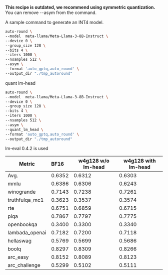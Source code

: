 **This recipe is outdated, we recommend using symmetric quantization.** You can remove --asym from the command.

A sample command to generate an INT4 model. 
```bash
auto-round \
--model  meta-llama/Meta-Llama-3-8B-Instruct \
--device 0 \
--group_size 128 \
--bits 4 \
--iters 1000 \
--nsamples 512 \
--asym \
--format 'auto_gptq,auto_round' \
--output_dir "./tmp_autoround"
```

quant lm-head
```bash
auto-round \
--model  meta-llama/Meta-Llama-3-8B-Instruct \
--device 0 \
--group_size 128 \
--bits 4 \
--iters 1000 \
--nsamples 512 \
--asym \
--quant_lm_head \
--format 'auto_gptq,auto_round' \
--output_dir "./tmp_autoround"
```
lm-eval 0.4.2 is used

| Metric           | **BF16** | w4g128 w/o lm-head | w4g128 with lm-head |
| ---------------- | :------- |--------------------|-----------------------------|
| Avg.             | 0.6352   | 0.6312             | 0.6303                      |
| mmlu             | 0.6386   | 0.6306             | 0.6243                     |
| winogrande       | 0.7143   | 0.7238             | 0.7261                      |
| truthfulqa_mc1   | 0.3623   | 0.3537             | 0.3574                     |
| rte              | 0.6751   | 0.6859             | 0.6715                      |
| piqa             | 0.7867   | 0.7797             | 0.7775                     |
| openbookqa       | 0.3400   | 0.3300             | 0.3340                      |
| lambada_openai   | 0.7182   | 0.7200             | 0.7118                      |
| hellaswag        | 0.5769   | 0.5699             | 0.5686                     |
| boolq            | 0.8297   | 0.8309             | 0.8266                     |
| arc_easy         | 0.8152   | 0.8089             | 0.8123                      |
| arc_challenge    | 0.5299   | 0.5102             |  0.5111                          |


